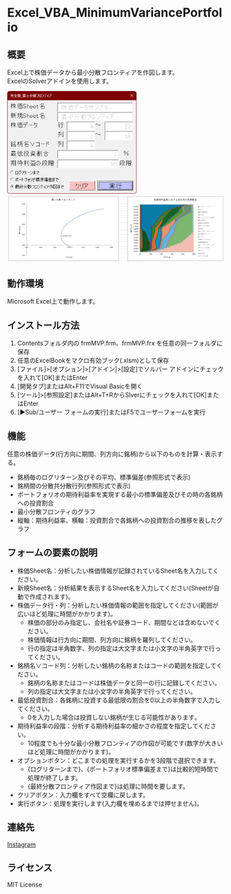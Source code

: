 # Excel_VBA_MinimumVariancePortfolio

## 概要
Excel上で株価データから最小分散フロンティアを作図します。  
ExcelのSolverアドインを使用します。

<img src="images/image_01.png" alt="フォームイメージ" width="300">
<img src="images/image_02.png" alt="グラフメージ" width="600">

## 動作環境
Microsoft Excel上で動作します。  

## インストール方法
1. Contentsフォルダ内の frmMVP.frm、frmMVP.frx を任意の同一フォルダに保存
2. 任意のExcelBookをマクロ有効ブック(.xlsm)として保存
3. [ファイル]>[オプション]>[アドイン]>[設定]でソルバー アドインにチェックを入れて[OK]またはEnter
4. [開発タブ]またはAlt+F11でVisual Basicを開く
5. [ツール]>[参照設定]またはAlt+T+RからSlverにチェックを入れて[OK]またはEnter
6. [▶Sub/ユーザー フォームの実行]またはF5でユーザーフォームを実行

## 機能
任意の株価データ(行方向に期間、列方向に銘柄)から以下のものを計算・表示する。
* 銘柄毎のログリターン及びその平均、標準偏差(参照形式で表示)  
* 銘柄間の分散共分散行列(参照形式で表示)  
* ポートフォリオの期待利益率を実現する最小の標準偏差及びその時の各銘柄への投資割合  
* 最小分散フロンティのグラフ  
* 縦軸：期待利益率、横軸：投資割合で各銘柄への投資割合の推移を表したグラフ

## フォームの要素の説明
* 株価Sheet名：分析したい株価情報が記録されているSheet名を入力してください。  
* 新規Sheet名：分析結果を表示するSheet名を入力してください(Sheetが自動で作成されます)。  
* 株価データ行・列：分析したい株価情報の範囲を指定してください(範囲が広いほど処理に時間がかかります)。  
  * 株価の部分のみ指定し、会社名や証券コード、期間などは含めないでください。  
  * 株価情報は行方向に期間、列方向に銘柄を羅列してください。  
  * 行の指定は半角数字、列の指定は大文字または小文字の半角英字で行ってください。  
* 銘柄名∨コード列：分析したい銘柄の名称またはコードの範囲を指定してください。  
  * 銘柄の名称またはコードは株価データと同一の行に記録してください。  
  * 列の指定は大文字または小文字の半角英字で行ってください。  
* 最低投資割合：各銘柄に投資する最低限の割合を0以上の半角数字で入力してください。  
  * 0を入力した場合は投資しない銘柄が生じる可能性があります｡  
* 期待利益率の段階：分析する期待利益率の細かさの程度を指定してください。  
  * 10程度でも十分な最小分散フロンティアの作図が可能です(数字が大きいほど処理に時間がかかります)。  
* オプションボタン：どこまでの処理を実行するかを3段階で選択できます。  
  * {ログリターンまで}、{ポートフォリオ標準偏差まで}は比較的短時間で処理が終了します。  
  * {最終分散フロンティア作図まで}は処理に時間を要します。  
* クリアボタン：入力欄をすべて空欄に戻します。  
* 実行ボタン：処理を実行します(入力欄を埋めるまでは押せません)。  

## 連絡先
[Instagram](https://www.instagram.com/nattotoasto?igsh=NWNtdHhnY3A4NDQ0 "nattotoasto")

## ライセンス
MIT License

